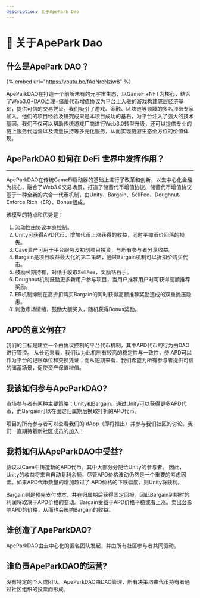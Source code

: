 ```yaml
---
description: 关于ApePark Dao
---
```


# 🔮 关于ApePark Dao

## 什么是ApePark DAO？

{% embed url="https://youtu.be/fAdNrcNziw8" %}

ApeParkDAO在打造一个前所未有的元宇宙生态，以GameFi+NFT为核心，结合了Web3.0+DAO治理+储蓄代币增值协议为平台上入驻的游戏构建底层经济基础，提供可信的交易凭证。我们吸引了游戏、金融、区块链等领域的多名顶级专家加入，他们的项目经验及研究成果是本项目成功的基石，为平台注入了强大的技术基因。我们不仅可以帮助传统游戏厂商进行Web3.0转型升级，还可以提供专业的链上服务代运营以及流量扶持等多元化服务，从而实现链游生态全方位的价值体现。

## A**peParkDAO 如何在 DeFi 世界中发挥作用？**

****

ApeParkDAO在传统GameFi启动器的基础上进行了改革和创新，以去中心化金融为核心，融合了Web3.0交易场景，打造了储蓄代币增值协议。储蓄代币增值协议基于一种全新的六合一代币机制，由Unity、Bargain、SellFee、Doughnut、Enforce Rich（ER）、Bonus组成。

该模型的特点和优势是：

1. 流动性由协议本身控制。
2. Unity可获得APD代币，增加代币上涨获得的收益，同时平抑币价回落的损失。
3. Cave资产可用于平台服务及初创项目投资，与所有参与者分享收益。
4. Bargain是项目收益最大化的第二策略，通过Bargain机制可以折扣价购买代币。
5. 鼓励长期持有，对纸手收取SellFee，奖励钻石手。
6. Doughnut机制鼓励更多新用户参与项目，当用户推荐用户时可获得高额推荐奖励。
7. ER机制抑制在高折扣购买Bargain的同时获得高额推荐奖励造成的双重抛压隐患。
8. 刺激市场情绪，鼓励大额买入，随机获得Bonus奖励。

## A**PD的意义何在?**

我们的目标是建立一个由协议控制的平台代币机制，其中APD代币的行为由DAO进行管控。 从长远来看，我们认为此机制有较高的稳定性与一致性，使 APD可以作为平台的记账单位和交换凭证；而从短期来看，我们希望为所有参与者提供可信的储蓄场景，促使资产保值增值。

## 我**该如何参与ApeParkDAO?**

市场参与者有两种主要策略：Unity和Bargain。通过Unity可以获得更多APD代币，而Bargain可以在固定归属期后换取打折的APD代币。

项目的所有参与者可以查看我们的 dApp（即将推出）并参与我们社区的讨论。我们一直期待着新社区成员的加入！

## 我**将如何从ApeParkDAO中受益?**

协议从Cave中铸造新的APD代币，其中大部分分配给Unity的参与者。 因此，Unity的收益将来自自动复利余额，尽管APD价格波动仍然是一个重要的考虑因素。如果APD代币数量的增加超过了 APD价格的下跌幅度，则Unity将获利。

Bargain则是预先支付成本，并在归属期后获得固定回报。因此Bargain到期时的利润将取决于APD价格的变动。Bargain受益于APD价格平稳或者上涨。卖出会影响APD的价格，从而也会影响Bargain的收益。

## 谁**创造了ApeParkDAO?**

ApeParkDAO由去中心化的匿名团队发起，并由所有社区参与者共同驱动。

## 谁**负责ApeParkDAO的运营?**

没有特定的个人或团队。ApeParkDAO由DAO管理，所有决策均由代币持有者通过社区组织的投票而形成。
